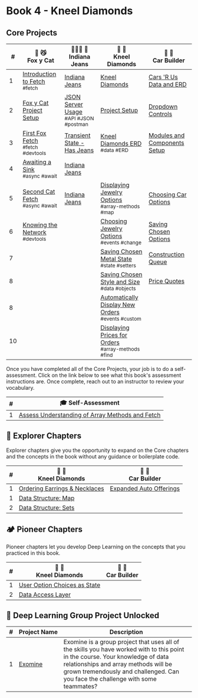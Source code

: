 # Book 4 - Kneel Diamonds

## Core Projects

| # | 🦊 😼 <br/> Fox y Cat | 🧑🏿‍🌾 👖 <br/>Indiana Jeans | 💎 💍 <br/> Kneel Diamonds | 🚙 🚗 <br/> Car Builder |
|--|--|--|--|--|
| 1 | [Introduction to Fetch](./chapters/FC_INTRO.md) <br/> <sub style="font-size:0.85rem;">#fetch</sub> | [Indiana Jeans](./chapters/IJ_INTRO.md) | [Kneel Diamonds](./chapters/KD_NARRATIVE.md) | [Cars 'R Us Data and ERD](./chapters/CB_SETUP.md) |
| 2 | [ Fox y Cat Project Setup](./chapters/FC_SETUP.md) | [JSON Server Usage](./chapters/IJ_JSON_SERVER.md) <br/> <sub style="font-size:0.85rem;">#API #JSON #postman</sub> | [Project Setup](./chapters/KD_SETUP.md) | [Dropdown Controls](./chapters/CB_SELECT_ELEMENTS.md) |
| 3 | [First Fox Fetch](./chapters/FC_FIRST_FETCH.md) <br/> <sub style="font-size:0.85rem;">#fetch #devtools</sub> | [Transient State - Has Jeans](./chapters/IJ_JEANS_COMPONENT.md) | [Kneel Diamonds ERD](./chapters/KD_ERD.md) <br/> <sub style="font-size:0.85rem;">#data #ERD</sub> | [Modules and Components Setup](./chapters/CB_RADIO_BUTTONS.md) |
| 4 | [Awaiting a Sink](./chapters/FC_AWAIT.md) <br/> <sub style="font-size:0.85rem;">#async #await</sub> | [Indiana Jeans](./chapters/ID_INTRO.md) |  |  |
| 5 | [Second Cat Fetch](./chapters/FC_SECOND_FETCH.md) <br/> <sub style="font-size:0.85rem;">#async #await</sub> | [Indiana Jeans](./chapters/ID_INTRO.md) | [Displaying Jewelry Options](./chapters/KD_RADIO_BUTTONS.md) <br/> <sub style="font-size:0.85rem;">#array-methods #map</sub> | [Choosing Car Options](./chapters/CB_CHANGE_LISTENERS.md) |
| 6 | [Knowing the Network](./chapters/FC_NETWORK_DEVTOOL.md) <br/> <sub style="font-size:0.85rem;">#devtools</sub> |   | [Choosing Jewelry Options](./chapters/KD_CHANGE_EVENTS.md) <br/> <sub style="font-size:0.85rem;">#events #change</sub> | [Saving Chosen Options](./chapters/CB_SETTING_STATE.md) |
| 7 |   |  | [Saving Chosen Metal State](./chapters/KD_SETTING_STATE.md) <br/> <sub style="font-size:0.85rem;">#state #setters</sub> | [Construction Queue](./chapters/CB_SHOWING_UPDATED_STATE.md) |
| 8 |   |  | [Saving Chosen Style and Size](./chapters/KD_SETTING_OTHER_STATE.md) <br/> <sub style="font-size:0.85rem;">#data #objects</sub> | [Price Quotes](./chapters/CB_BUILD_COST.md) |
| 8 |   |  | [Automatically Display New Orders](./chapters/KD_STATECHANGED_EVENT.md) <br/> <sub style="font-size:0.85rem;">#events #custom</sub> |  |
| 10 |   |  | [Displaying Prices for Orders](./chapters/KD_ORDER_PRICE.md) <br/> <sub style="font-size:0.85rem;">#array-methods #find</sub> |  |

Once you have completed all of the Core Projects, your job is to do a self-assessment. Click on the link below to see what this book's assessment instructions are. Once complete, reach out to an instructor to review your vocabulary.

| # | 🎓  Self-Assessment |
| --- | --- |
| 1 | [Assess Understanding of Array Methods and Fetch](./chapters/BOOK_4_ASSESSMENT.md) |

## 🧭 Explorer Chapters

Explorer chapters give you the opportunity to expand on the Core chapters and the concepts in the book without any guidance or boilerplate code.

| # | 💎 💍  <br/> Kneel Diamonds |  🚙 🚗 <br/> Car Builder |
|--|--|--|
| 1 | [Ordering Earrings &amp; Necklaces](./chapters/KD_EARRINGS.md) | [Expanded Auto Offerings](./chapters/CB_MORE_FACTORIES.md) |
| 1 | [Data Structure: Map](./chapters/JAVASCRIPT_MAPS.md) |
| 2 | [Data Structure: Sets](./chapters/JAVASCRIPT_SETS.md) |
## 🏕 Pioneer Chapters

Pioneer chapters let you develop Deep Learning on the concepts that you practiced in this book.

| # | 💎 💍 <br/> Kneel Diamonds |  🚙 🚗 <br/> Car Builder |
|--|--|--|
| 1 | [User Option Choices as State](./chapters/KD_ADVANCED_STATE.md) |  |
| 2 | [Data Access Layer](./chapters/KD_DAL.md) |  |


## 🔐 Deep Learning Group Project Unlocked

| # | Project&nbsp;Name | Description |
|--|--|--|
|1|[Exomine](https://github.com/nss-group-projects/exomine)| Exomine is a group project that uses all of the skills you have worked with to this point in the course. Your knowledge of data relationships and array methods will be grown tremendously and challenged. Can you face the challenge with some teammates? |

